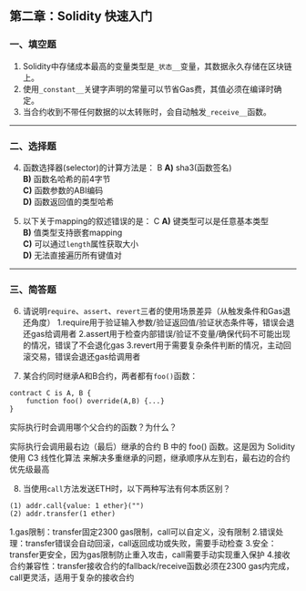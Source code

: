 ## 第二章：Solidity 快速入门

### 一、填空题

1. Solidity中存储成本最高的变量类型是`_状态__`变量，其数据永久存储在区块链上。  
2. 使用`_constant__`关键字声明的常量可以节省Gas费，其值必须在编译时确定。  
4. 当合约收到不带任何数据的以太转账时，会自动触发`_receive__`函数。  

---

### 二、选择题

4. 函数选择器(selector)的计算方法是：  B
   **A)** sha3(函数签名)  
   **B)** 函数名哈希的前4字节  
   **C)** 函数参数的ABI编码  
   **D)** 函数返回值的类型哈希  

5. 以下关于mapping的叙述错误的是：  C
   **A)** 键类型可以是任意基本类型  
   **B)** 值类型支持嵌套mapping  
   **C)** 可以通过`length`属性获取大小  
   **D)** 无法直接遍历所有键值对  

---

### 三、简答题

6. 请说明`require`、`assert`、`revert`三者的使用场景差异（从触发条件和Gas退还角度）
1.require用于验证输入参数/验证返回值/验证状态条件等，错误会退还gas给调用者
2.assert用于检查内部错误/验证不变量/确保代码不可能出现的情况，错误了不会退化gas
3.revert用于需要复杂条件判断的情况，主动回滚交易，错误会退还gas给调用者

7. 某合约同时继承A和B合约，两者都有`foo()`函数：

```solidity
contract C is A, B {
    function foo() override(A,B) {...}
}
```
实际执行时会调用哪个父合约的函数？为什么？

实际执行会调用最右边（最后）继承的合约 B 中的 foo() 函数。这是因为 Solidity 使用 C3 线性化算法 来解决多重继承的问题，继承顺序从左到右，最右边的合约优先级最高


8. 当使用`call`方法发送ETH时，以下两种写法有何本质区别？

```solidity
(1) addr.call{value: 1 ether}("")
(2) addr.transfer(1 ether)
```
1.gas限制：transfer固定2300 gas限制，call可以自定义，没有限制
2.错误处理：transfer错误会自动回滚，call返回成功或失败，需要手动检查
3.安全：transfer更安全，因为gas限制防止重入攻击，call需要手动实现重入保护
4.接收合约兼容性：transfer接收合约的fallback/receive函数必须在2300 gas内完成，call更灵活，适用于复杂的接收合约
